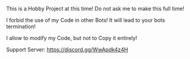 This is a Hobby Project at this time!
Do not ask me to make this full time!

I forbid the use of my Code in other Bots!
It will lead to your bots termination!

I allow to modify my Code, but not to Copy it entirely!

Support Server: https://discord.gg/WwApdk4z4H
